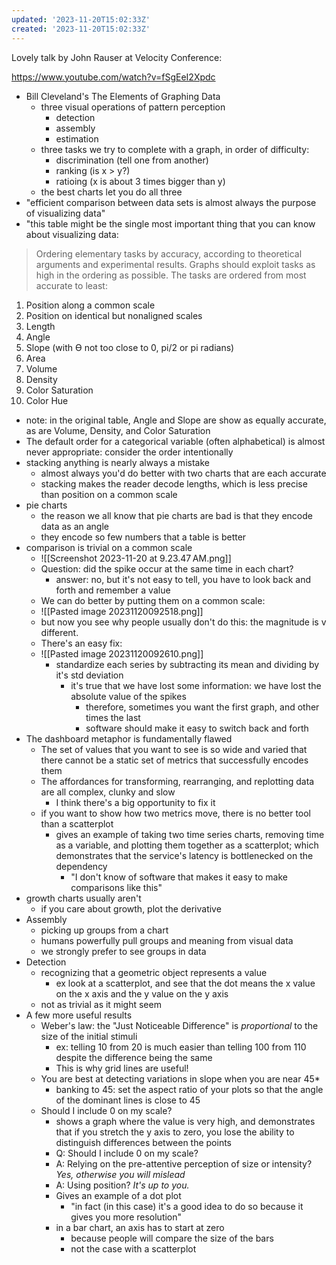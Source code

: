 ```yaml
---
updated: '2023-11-20T15:02:33Z'
created: '2023-11-20T15:02:33Z'
---
```

Lovely talk by John Rauser at Velocity Conference:

https://www.youtube.com/watch?v=fSgEeI2Xpdc

- Bill Cleveland's The Elements of Graphing Data
	- three visual operations of pattern perception
		- detection
		- assembly
		- estimation
	- three tasks we try to complete with a graph, in order of difficulty:
		- discrimination (tell one from another)
		- ranking (is x > y?)
		- ratioing (x is about 3 times bigger than y)
	- the best charts let you do all three
- "efficient comparison between data sets is almost always the purpose of visualizing data"
- "this table might be the single most important thing that you can know about visualizing data:

> Ordering elementary tasks by accuracy, according to theoretical arguments and experimental results. Graphs should exploit tasks as high in the ordering as possible. The tasks are ordered from most accurate to least:

1. Position along a common scale
2. Position on identical but nonaligned scales
3. Length
4. Angle
5. Slope (with ϴ not too close to 0, pi/2 or pi radians)
6. Area
7. Volume
8. Density
9. Color Saturation
10. Color Hue

- note: in the original table, Angle and Slope are show as equally accurate, as are Volume, Density, and Color Saturation
- The default order for a categorical variable (often alphabetical) is almost never appropriate: consider the order intentionally
- stacking anything is nearly always a mistake
	- almost always you'd do better with two charts that are each accurate
	- stacking makes the reader decode lengths, which is less precise than position on a common scale
- pie charts
	- the reason we all know that pie charts are bad is that they encode data as an angle
	- they encode so few numbers that a table is better
- comparison is trivial on a common scale
	- ![[Screenshot 2023-11-20 at 9.23.47 AM.png]]
	- Question: did the spike occur at the same time in each chart?
		- answer: no, but it's not easy to tell, you have to look back and forth and remember a value
	- We can do better by putting them on a common scale:
	- ![[Pasted image 20231120092518.png]]
	- but now you see why people usually don't do this: the magnitude is v different.
	- There's an easy fix:
	- ![[Pasted image 20231120092610.png]]
		- standardize each series by subtracting its mean and dividing by it's std deviation
			- it's true that we have lost some information: we have lost the absolute value of the spikes
				- therefore, sometimes you want the first graph, and other times the last
				- software should make it easy to switch back and forth
- The dashboard metaphor is fundamentally flawed
	- The set of values that you want to see is so wide and varied that there cannot be a static set of metrics that successfully encodes them
	- The affordances for transforming, rearranging, and replotting data are all complex, clunky and slow
		- I think there's a big opportunity to fix it
	- if you want to show how two metrics move, there is no better tool than a scatterplot
		- gives an example of taking two time series charts, removing time as a variable, and plotting them together as a scatterplot; which demonstrates that the service's latency is bottlenecked on the dependency
			- "I don't know of software that makes it easy to make comparisons like this"
- growth charts usually aren't
	- if you care about growth, plot the derivative
- Assembly
	- picking up groups from a chart
	- humans powerfully pull groups and meaning from visual data
	- we strongly prefer to see groups in data
- Detection
	- recognizing that a geometric object represents a value
		- ex look at a scatterplot, and see that the dot means the x value on the x axis and the y value on the y axis
	- not as trivial as it might seem
- A few more useful results
	- Weber's law: the "Just Noticeable Difference" is _proportional_ to the size of the initial stimuli
		- ex: telling 10 from 20 is much easier than telling 100 from 110 despite the difference being the same
		- This is why grid lines are useful!
	- You are best at detecting variations in slope when you are near 45*
		- banking to 45: set the aspect ratio of your plots so that the angle of the dominant lines is close to 45
	- Should I include 0 on my scale?
		- shows a graph where the value is very high, and demonstrates that if you stretch the y axis to zero, you lose the ability to distinguish differences between the points
		- Q: Should I include 0 on my scale? 
		- A: Relying on the pre-attentive perception of size or intensity? _Yes, otherwise you will mislead_
		- A: Using position? _It's up to you._
		- Gives an example of a dot plot
			- "in fact (in this case) it's a good idea to do so because it gives you more resolution"
		- in a bar chart, an axis has to start at zero
			- because people will compare the size of the bars
			- not the case with a scatterplot